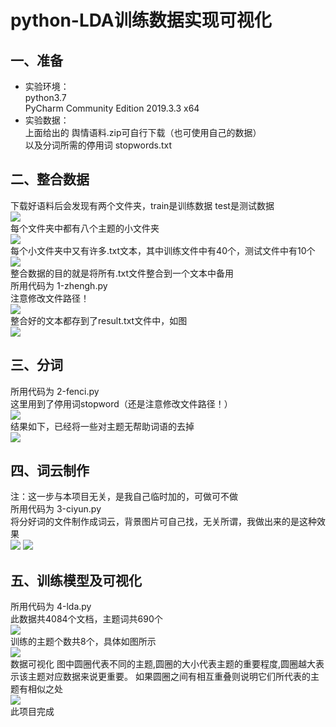# python-LDA训练数据实现可视化
## 一、准备  
- 实验环境：  
python3.7  
PyCharm Community Edition 2019.3.3 x64  
- 实验数据：  
上面给出的 舆情语料.zip可自行下载（也可使用自己的数据）  
以及分词所需的停用词 stopwords.txt  
## 二、整合数据  
下载好语料后会发现有两个文件夹，train是训练数据 test是测试数据  
![](https://cdn.jsdelivr.net/gh/hren0315/imgbed/imgbed/post202201262043057.png)  
每个文件夹中都有八个主题的小文件夹  
![](https://cdn.jsdelivr.net/gh/hren0315/imgbed/imgbed/post202201262043060.png)  
每个小文件夹中又有许多.txt文本，其中训练文件中有40个，测试文件中有10个  
![](https://cdn.jsdelivr.net/gh/hren0315/imgbed/imgbed/post202201262043061.png)  
整合数据的目的就是将所有.txt文件整合到一个文本中备用  
所用代码为 1-zhengh.py  
注意修改文件路径！  
![](https://cdn.jsdelivr.net/gh/hren0315/imgbed/imgbed/post202201262043062.png)  
整合好的文本都存到了result.txt文件中，如图  
![](https://cdn.jsdelivr.net/gh/hren0315/imgbed/imgbed/post202201262043063.png)  
## 三、分词  
所用代码为 2-fenci.py  
这里用到了停用词stopword（还是注意修改文件路径！）  
![](https://cdn.jsdelivr.net/gh/hren0315/imgbed/imgbed/post202201262043064.png)  
结果如下，已经将一些对主题无帮助词语的去掉  
![](https://cdn.jsdelivr.net/gh/hren0315/imgbed/imgbed/post202201262043065.png)  
## 四、词云制作  
注：这一步与本项目无关，是我自己临时加的，可做可不做  
所用代码为 3-ciyun.py  
将分好词的文件制作成词云，背景图片可自己找，无关所谓，我做出来的是这种效果  
![](https://cdn.jsdelivr.net/gh/hren0315/imgbed/imgbed/post202201262043066.png)
![](https://cdn.jsdelivr.net/gh/hren0315/imgbed/imgbed/post202201262043067.png)  
## 五、训练模型及可视化  
所用代码为 4-lda.py  
此数据共4084个文档，主题词共690个  
![](https://cdn.jsdelivr.net/gh/hren0315/imgbed/imgbed/post202201262053723.JPG)  
训练的主题个数共8个，具体如图所示  
![](https://cdn.jsdelivr.net/gh/hren0315/imgbed/imgbed/post202201262050896.JPG)  
数据可视化
图中圆圈代表不同的主题,圆圈的大小代表主题的重要程度,圆圈越大表示该主题对应数据来说更重要。
如果圆圈之间有相互重叠则说明它们所代表的主题有相似之处  
![](https://cdn.jsdelivr.net/gh/hren0315/imgbed/imgbed/post202201262050895.JPG)  
此项目完成
